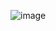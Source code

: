 ![image](https://github.com/Ivan498/m1-t6-jdk/assets/135115777/aa169cb1-0840-4757-9b47-27419804f4d1)
